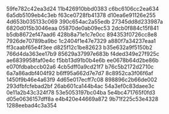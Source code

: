 59fe782c42ea3d24
11b426910bbd0383
c6bc6106cc2ea634
6a5db5109eb4c3eb
f63ce0728fb41378
d10ea6e91126e255
4d653b035133c069
390c654ac2a55edb
27345dd8d233987a
6820d015b3046eaa
05870de0ab09ec53
2dcb0f884c15f841
b5db8672ef47aad6
428b8a71e1c7e0cc
894353f0726cc8e8
7926de70789ba9bc
1c2404f1e47e7329
a880f7a34237eaa1
ff3caabf65e4f3ee
d825f12c1be82623
b35e632a9f5150b2
766d4da363ee17b9
85629a37997e683b
f4ded349e27f925c
ae6839958faf0e4c
f5bb13d91b0b4e6b
ee0678b64d2be86b
e070fdbabccb02a6
4cb5dff0a9cd21f7
b76c5b2172d2710c
6a7a86adbf404f92
b6ff95a662d7e7d7
8c8952ca3f06f6af
1450f9b46e4a63f9
4d65e017ecff7c08
898896c2b66de002
293dfbfcfebad2bf
26ab601ca144b4ac
54a3ef0c83daee3c
0e11a2b43c324f78
53e5053197bc04ba
5e4bc471765f0fd3
d05e0636157dff8a
e4b420e44669a872
9b71f225c53e4328
1288eebad4c3a354

